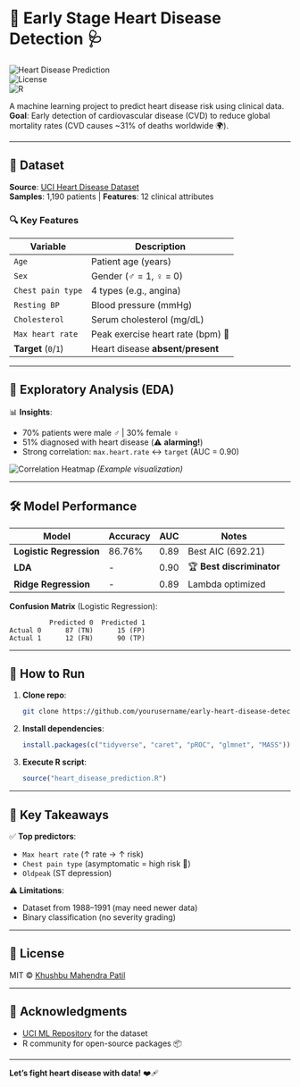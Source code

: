 # 💓 Early Stage Heart Disease Detection 🩺

![Heart Disease Prediction](https://img.shields.io/badge/Model-Logistic%20Regression%20%7C%20LDA-blue)  
![License](https://img.shields.io/badge/License-MIT-green)  
![R](https://img.shields.io/badge/Language-R-%2766CCFF)  

A machine learning project to predict heart disease risk using clinical data.  
**Goal**: Early detection of cardiovascular disease (CVD) to reduce global mortality rates (CVD causes ~31% of deaths worldwide 🌍).

---

## 📂 Dataset  
**Source**: [UCI Heart Disease Dataset](https://archive.ics.uci.edu/ml/datasets/Heart+Disease)  
**Samples**: 1,190 patients | **Features**: 12 clinical attributes  

### 🔍 Key Features  
| Variable               | Description                          |
|------------------------|--------------------------------------|
| `Age`                  | Patient age (years)                  |
| `Sex`                  | Gender (♂️ = 1, ♀️ = 0)            |
| `Chest pain type`      | 4 types (e.g., angina)               |
| `Resting BP`           | Blood pressure (mmHg)                |
| `Cholesterol`          | Serum cholesterol (mg/dL)            |
| `Max heart rate`       | Peak exercise heart rate (bpm) 💓    |
| **Target** (`0`/`1`)   | Heart disease **absent**/**present** |

---

## 🔬 Exploratory Analysis (EDA)  
📊 **Insights**:  
- 70% patients were male ♂️ | 30% female ♀️  
- 51% diagnosed with heart disease (⚠️ **alarming!**)  
- Strong correlation: `max.heart.rate` ↔ `target` (AUC = 0.90)  

![Correlation Heatmap](https://via.placeholder.com/400?text=Correlation+Heatmap) *(Example visualization)*  

---

## 🛠️ Model Performance  

| Model                  | Accuracy | AUC   | Notes                          |
|------------------------|----------|-------|--------------------------------|
| **Logistic Regression**| 86.76%   | 0.89  | Best AIC (692.21)              |
| **LDA**                | -        | 0.90  | 🏆 **Best discriminator**      |
| **Ridge Regression**   | -        | 0.89  | Lambda optimized              |

**Confusion Matrix** (Logistic Regression):  
```
          Predicted 0  Predicted 1  
Actual 0      87 (TN)      15 (FP)  
Actual 1      12 (FN)      90 (TP)  
```

---

## 🚀 How to Run  
1. **Clone repo**:  
   ```bash
   git clone https://github.com/yourusername/early-heart-disease-detection.git
   ```
2. **Install dependencies**:  
   ```r
   install.packages(c("tidyverse", "caret", "pROC", "glmnet", "MASS"))
   ```
3. **Execute R script**:  
   ```r
   source("heart_disease_prediction.R")
   ```

---

## 📌 Key Takeaways  
✅ **Top predictors**:  
- `Max heart rate` (↑ rate → ↑ risk)  
- `Chest pain type` (asymptomatic = high risk 🚨)  
- `Oldpeak` (ST depression)  

⚠️ **Limitations**:  
- Dataset from 1988–1991 (may need newer data)  
- Binary classification (no severity grading)  

---

## 📜 License  
MIT © [Khushbu Mahendra Patil](https://github.com/PatilKhushbu)  

---

## 🙏 Acknowledgments  
- [UCI ML Repository](https://archive.ics.uci.edu/) for the dataset  
- R community for open-source packages 📦  

---

**Let’s fight heart disease with data!** ❤️‍🩹

